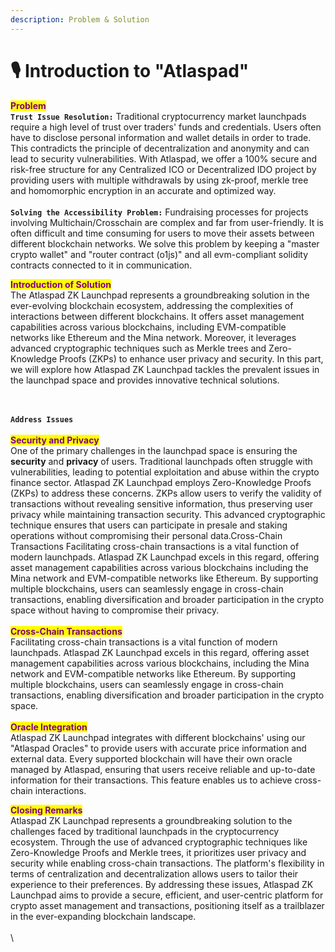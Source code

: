 ```yaml
---
description: Problem & Solution
---
```


# 🎙 Introduction to "Atlaspad"

<mark style="color:purple;">**Problem**</mark>\
**`Trust Issue Resolution:`** Traditional cryptocurrency market launchpads require a high level of trust over traders' funds and credentials. Users often have to disclose personal information and wallet details in order to trade. This contradicts the principle of decentralization and anonymity and can lead to security vulnerabilities. With Atlaspad, we offer a 100% secure and risk-free structure for any Centralized ICO or Decentralized IDO project by providing users with multiple withdrawals by using zk-proof, merkle tree and homomorphic encryption in an accurate and optimized way. \
\
**`Solving the Accessibility Problem:`** Fundraising processes for projects involving Multichain/Crosschain are complex and far from user-friendly. It is often difficult and time consuming for users to move their assets between different blockchain networks. We solve this problem by keeping a "master crypto wallet" and "router contract (o1js)" and all evm-compliant solidity contracts connected to it in communication.



<mark style="color:purple;">**Introduction of Solution**</mark>\
The Atlaspad ZK Launchpad represents a groundbreaking solution in the ever-evolving blockchain ecosystem, addressing the complexities of interactions between different blockchains. It offers asset management capabilities across various blockchains, including EVM-compatible networks like Ethereum and the Mina network. Moreover, it leverages advanced cryptographic techniques such as Merkle trees and Zero-Knowledge Proofs (ZKPs) to enhance user privacy and security. In this part, we will explore how Atlaspad ZK Launchpad tackles the prevalent issues in the launchpad space and provides innovative technical solutions.

\
\
**`Address Issues`**\
\
<mark style="color:purple;">**Security and Privacy**</mark>\
One of the primary challenges in the launchpad space is ensuring the **security** and **privacy** of users. Traditional launchpads often struggle with vulnerabilities, leading to potential exploitation and abuse within the crypto finance sector.  Atlaspad ZK Launchpad employs Zero-Knowledge Proofs (ZKPs) to address these concerns. ZKPs allow users to verify the validity of transactions without revealing sensitive information, thus preserving user privacy while maintaining transaction security. This advanced cryptographic technique ensures that users can participate in presale and staking operations without compromising their personal data.Cross-Chain Transactions Facilitating cross-chain transactions is a vital function of modern launchpads. Atlaspad ZK Launchpad excels in this regard, offering asset management capabilities across various blockchains including the Mina network and EVM-compatible networks like Ethereum. By supporting multiple blockchains, users can seamlessly engage in cross-chain transactions, enabling diversification and broader participation in the crypto space without having to compromise their privacy.\
\
<mark style="color:purple;">**Cross-Chain Transactions**</mark>\
Facilitating cross-chain transactions is a vital function of modern launchpads. Atlaspad ZK Launchpad excels in this regard, offering asset management capabilities across various blockchains, including the Mina network and EVM-compatible networks like Ethereum. By supporting multiple blockchains, users can seamlessly engage in cross-chain transactions, enabling diversification and broader participation in the crypto space.\
\
<mark style="color:purple;">**Oracle Integration**</mark>\
Atlaspad ZK Launchpad integrates with different blockchains' using our "Atlaspad Oracles" to provide users with accurate price information and external data. Every supported blockchain will have their own oracle managed by Atlaspad, ensuring that users receive reliable and up-to-date information for their transactions. This feature enables us to achieve cross-chain interactions.

<mark style="color:purple;">**Closing Remarks**</mark> \
Atlaspad ZK Launchpad represents a groundbreaking solution to the challenges faced by traditional launchpads in the cryptocurrency ecosystem. Through the use of advanced cryptographic techniques like Zero-Knowledge Proofs and Merkle trees, it prioritizes user privacy and security while enabling cross-chain transactions. The platform's flexibility in terms of centralization and decentralization allows users to tailor their experience to their preferences. By addressing these issues, Atlaspad ZK Launchpad aims to provide a secure, efficient, and user-centric platform for crypto asset management and transactions, positioning itself as a trailblazer in the ever-expanding blockchain landscape.\
\
\


